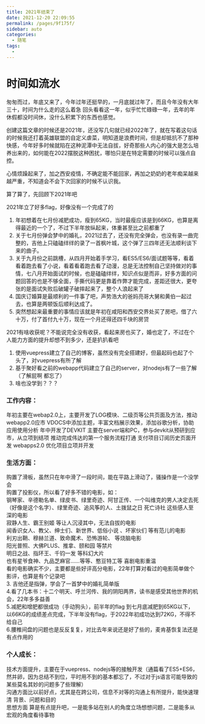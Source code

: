 ```yaml
---
title: 2021年结束了
date: 2021-12-20 22:09:55
permalink: /pages/9f175f/
sidebar: auto
categories:
  - 随笔
tags:
  - 
---
```


# 时间如流水

匆匆而过，年底又来了，今年过年还挺早的，一月底就过年了，而且今年没有大年三十，时间为什么走的这么着急
回头看看这一年，似乎忙忙碌碌一年，去年的年休假都没时间休，没什么积累下的东西也感觉。

创建这篇文章的时候还是2021年，还没写几句就已经2022年了，就在写着这句话的时候我还打着英雄联盟的自定义虐菜，明知道是浪费时间，但是却抵抗不了那种快感，今年好多时候就陷在这种泥潭中无法自拔，好奇那些人内心的强大是怎么培养出来的，如何能在2022摆脱这种困扰，哪怕只是在特定需要的时候可以强点自控。

心情烦躁起来了，加之西安疫情，不确定能不能回家，再加之奶奶的老年痴呆越来越严重，不知道会不会下次回家的时候不认识我。

算了算了，先回顾下2021年吧

2021年立了好多flag，好像没有一个完成了的

1. 年初想着在七月份减肥成功，瘦到65KG，当时最瘦应该是到66KG，也算是离得最近的一个了，不过下半年放纵起来，体重甚至比之前都重了
2. 关于七月份弹会梦中的婚礼，2021过去了，还没有完全弹会，也没有录一曲完整的，吉他上只磕磕绊绊的录了一首枫叶城，这个弹了三四年还无法顺利谈下来的曲子。
3. 关于九月份之前跳槽，从四月开始着手学习，看ES5/ES6/面试题等等，看着看着跑去看了小说，看着看着跑去看了动漫，总是无法控制自己坚持做对的事情，七八月开始面试的时候，也是磕磕绊绊，知识点似是而非，好多方面的问题回答的也是不够全面，手撕代码更是靠着作弊才能完成，差距还很大，更夸张的是面试失败后破罐子破摔起来了，整个人浪起来了
4. 国庆订婚算是最顺利的一件事了吧，声势浩大的爸妈亮哥大舅和黄伯一起过去，也算是两顿饭后顺利达成了。
5. 突然想起来最重要的事情应该就是年初在咸阳和西安交界处买了房吧，借了六十万，付了首付九十万，现在一个月还得还四千块的房贷

2021有啥收获呢？不能说完全没有收获，看起来房也买了，婚也定了，不过在个人能力方面的提升却想不到多少，还是扒扒看吧
1. 使用vuepress建立了自己的博客，虽然没有完全搭建好，但最起码也起了个头了，对vuepress有所了解
2. 基于聚好看之前的webapp代码建立了自己的server，对nodejs有了一些了解（了解屁啊 都忘了）
3. 啥也没学到？？？


### 工作内容：
年初主要在webap2.0上，主要开发了LOG模块、二级页等公共页面及方法，推动webapp2.0应市
VDOCS中添加主题，丰富文档展示效果，添加谷歌分析，协助应用使用分析
年中开发了DEVKIT 主要在server端和PC，参与devkit从预研到应市，从立项到结项
推动完成伟达的第一个服务流程打通
支付项目订阅历史页面开发
webapps2.0 优化项目立项并开发

### 生活方面：

购置了滑板，虽然只在年中滑了一段时间，能在平路上滑动了，骚操作是一个没学会  
购置了投影仪，所以看了好多不错的电影，如：  
钢琴家、辛德勒名单、绿皮书、绿里奇迹、阿甘正传、一个叫维克的男人决定去死（好像是这个名字）、绿里奇迹、追风筝的人、土拨鼠之日 死亡诗社 这些感人至深的电影  
寂静人生、霸王别姬 等让人沉浸其中，无法自拔的电影  
闻香识女人、教父、绅士们、新世界、低俗小说 、坏家伙们 等有范儿的电影  
利刃出鞘、穆赫兰道、致命魔术、恐怖游轮、 等烧脑电影  
阳光普照、大佛PLUS、推拿、颐和园 等禁片  
明日之战、指环王、千钧一发 等科幻大片  
也有星爷食神、九品芝麻官……等等、憨豆特工等 喜剧电影重温  
看的电影确实不少，主要都是些好评高分电影，22年打算对看过的电影简单做个影评，也算是有个记录吧  
      3. 吉他还是指弹，学会了一首梦中的婚礼简单版  
      4.看了几本书：十二个明天、呼兰河传、我的阴阳两界，读书是感受其他世界的机会，22年多多益善  
      5.减肥和增肥都很成功（手动狗头），前半年的flag 到七月底减肥到65KG以下，以66KG的成绩差点完成，下半年没有flag，于2022年初成功达到72KG，不得不给自己  
      6.腰椎间盘的问题也是反反复复，对比去年来说还是好了些的，麦肯基恢复法还是有点作用的  

### 个人成长：
技术方面提升，主要在于vuepress、nodejs等的接触开发（通篇看了ES5+ES6，然并卵，因为总结不到位，平时用不到的基本都忘了，不过对于js语言可能导致的某些莫名其妙的问题多了些理解）  
沟通方面比以前好点，尤其是在跨公司，信息不对等的沟通上有所提升，能快速理清 背景、问题和目的  
思想方面 算是有点提升吧，一是能多站在别人的角度立场想想问题，二是能多从宏观的角度看待事物  